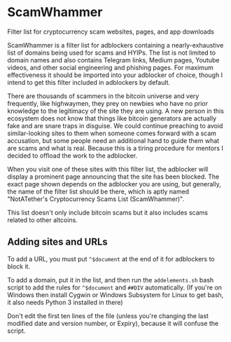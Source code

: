 # ScamWhammer
Filter list for cryptocurrency scam websites, pages, and app downloads

ScamWhammer is a filter list for adblockers containing a nearly-exhaustive list of domains being used for scams and HYIPs. The list is not limited to domain names and also contains Telegram links, Medium pages, Youtube videos, and other social engineering and phishing pages. For maximum effectiveness it should be imported into your adblocker of choice, though I intend to get this filter included in adblockers by default.

There are thousands of scammers in the bitcoin universe and very frequently, like highwaymen, they prey on newbies who have no prior knowledge to the legitimacy of the site they are using. A new person in this ecosystem does not know that things like bitcoin generators are actually fake and are snare traps in disguise. We could continue preaching to avoid similar-looking sites to them when someone comes forward with a scam accusation, but some people need an additional hand to guide them what are scams and what is real. Because this is a tiring procedure for mentors I decided to offload the work to the adblocker.

When you visit one of these sites with this filter list, the adblocker will display a prominent page announcing that the site has been blocked. The exact page shown depends on the adblocker you are using, but generally, the name of the filter list should be there, which is aptly named "NotATether's Cryptocurrency Scams List (ScamWhammer)".

This list doesn't only include bitcoin scams but it also includes scams related to other altcoins.

## Adding sites and URLs

To add a URL, you must put `^$document` at the end of it for adblockers to block it.

To add a domain, put it in the list, and then run the `addelements.sh` bash script to add the rules for `^$document` and `##DIV` automatically. (If you're on Windows then install Cygwin or Windows Subsystem for Linux to get bash, it also needs Python 3 installed in there)

Don't edit the first ten lines of the file (unless you're changing the last modified date and version number, or Expiry), because it will confuse the script.
